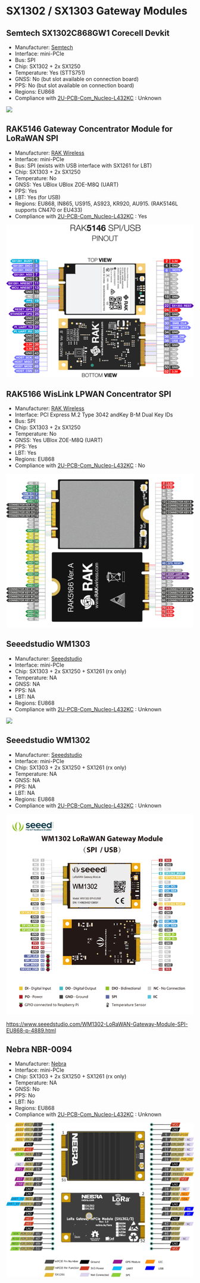 # SX1302 / SX1303 Gateway Modules


##  Semtech SX1302C868GW1 Corecell Devkit

* Manufacturer: [Semtech](https://www.semtech.fr/products/wireless-rf/lora-core/sx1302cssxxxgw1)
* Interface: mini-PCIe
* Bus: SPI
* Chip: SX1302 + 2x SX1250
* Temperature: Yes (STTS751)
* GNSS: No (but slot available on connection board)
* PPS: No (but slot available on connection board)
* Regions: EU868
* Compliance with [2U-PCB-Com_Nucleo-L432KC](../2U-PCB-Com_Nucleo-L432KC) : Unknown

![](images/sx1302cssxxxgw1-pinout.png)


## RAK5146 Gateway Concentrator Module for LoRaWAN SPI

* Manufacturer: [RAK Wireless](https://store.rakwireless.com/products/wislink-concentrator-module-sx1303-rak5146-lorawan?srsltid=AfmBOorAl43FJtvq0f6k6GQTX6-MeB1SWc8eSZecXvENYsJIkCYQmvOO&variant=39667784908998)
* Interface: mini-PCIe
* Bus: SPI (exists with USB interface with SX1261 for LBT)
* Chip: SX1303 + 2x SX1250
* Temperature: No
* GNSS: Yes UBlox UBlox ZOE-M8Q (UART)
* PPS: Yes
* LBT: Yes (for USB)
* Regions: EU868, IN865, US915, AS923, KR920, AU915. (RAK5146L supports CN470 or EU433)
* Compliance with [2U-PCB-Com_Nucleo-L432KC](../2U-PCB-Com_Nucleo-L432KC) : Yes

![](images/rak5146-pinout.png)

## RAK5166 WisLink LPWAN Concentrator SPI

* Manufacturer: [RAK Wireless](https://docs.rakwireless.com/product-categories/wislink/rak5166/overview)
* Interface: PCI Express M.2 Type 3042 andKey B-M Dual Key IDs
* Bus: SPI
* Chip: SX1303 + 2x SX1250
* Temperature: No
* GNSS: Yes UBlox ZOE-M8Q (UART)
* PPS: Yes
* LBT: Yes
* Regions: EU868
* Compliance with [2U-PCB-Com_Nucleo-L432KC](../2U-PCB-Com_Nucleo-L432KC) : No

![](images/rak5166-pinout.png)

## Seeedstudio WM1303

* Manufacturer: [Seeedstudio]()
* Interface: mini-PCIe
* Chip: SX1303 + 2x SX1250 + SX1261 (rx only)
* Temperature: NA
* GNSS: NA
* PPS: NA
* LBT: NA
* Regions: EU868
* Compliance with [2U-PCB-Com_Nucleo-L432KC](../2U-PCB-Com_Nucleo-L432KC) : Unknown

![](images/wm1303-pinout.png)

## Seeedstudio WM1302

* Manufacturer: [Seeedstudio]()
* Interface: mini-PCIe
* Chip: SX1303 + 2x SX1250 + SX1261 (rx only)
* Temperature: NA
* GNSS: NA
* PPS: NA
* LBT: NA
* Regions: EU868
* Compliance with [2U-PCB-Com_Nucleo-L432KC](../2U-PCB-Com_Nucleo-L432KC) : Unknown

![](images/wm1302-pinout.jpg)

https://www.seeedstudio.com/WM1302-LoRaWAN-Gateway-Module-SPI-EU868-p-4889.html


## Nebra NBR-0094

* Manufacturer: [Nebra](https://support.nebra.com/support/solutions/articles/24000078841-nebra-sx1302-3-concentrator-module)
* Interface: mini-PCIe
* Chip: SX1303 + 2x SX1250 + SX1261 (rx only)
* Temperature: NA
* GNSS: No
* PPS: No
* LBT: No
* Regions: EU868
* Compliance with [2U-PCB-Com_Nucleo-L432KC](../2U-PCB-Com_Nucleo-L432KC) : Unknown

![](images/nbr0094-pinout.jpg)
